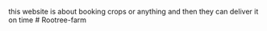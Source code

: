 this website is about booking crops or anything and then they can deliver it on time # Rootree-farm
